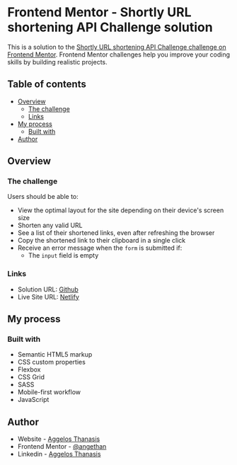 # Frontend Mentor - Shortly URL shortening API Challenge solution

This is a solution to the [Shortly URL shortening API Challenge challenge on Frontend Mentor](https://www.frontendmentor.io/challenges/url-shortening-api-landing-page-2ce3ob-G). Frontend Mentor challenges help you improve your coding skills by building realistic projects.

## Table of contents

- [Overview](#overview)
  - [The challenge](#the-challenge)
  - [Links](#links)
- [My process](#my-process)
  - [Built with](#built-with)
- [Author](#author)

## Overview

### The challenge

Users should be able to:

- View the optimal layout for the site depending on their device's screen size
- Shorten any valid URL
- See a list of their shortened links, even after refreshing the browser
- Copy the shortened link to their clipboard in a single click
- Receive an error message when the `form` is submitted if:
  - The `input` field is empty

### Links

- Solution URL: [Github](https://your-solution-url.com)
- Live Site URL: [Netlify](https://shortener-angethan.netlify.app)

## My process

### Built with

- Semantic HTML5 markup
- CSS custom properties
- Flexbox
- CSS Grid
- SASS
- Mobile-first workflow
- JavaScript

## Author

- Website - [Aggelos Thanasis](https://angethan.netlify.app)
- Frontend Mentor - [@angethan](https://www.frontendmentor.io/profile/angethan)
- Linkedin - [Aggelos Thanasis](https://www.linkedin.com/in/aggelos-thanasis/)
